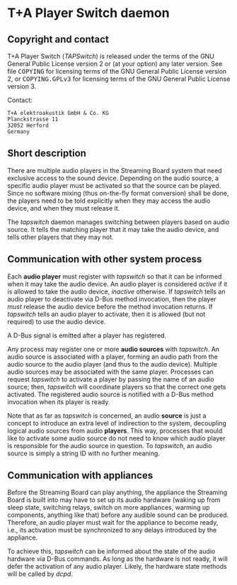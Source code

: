 # T+A Player Switch daemon

## Copyright and contact

T+A Player Switch (_TAPSwitch_) is released under the terms of the GNU
General Public License version 2 or (at your option) any later version.
See file <tt>COPYING</tt> for licensing terms of the GNU General Public
License version 2, or <tt>COPYING.GPLv3</tt> for licensing terms of the
GNU General Public License version 3.

Contact:

    T+A elektroakustik GmbH & Co. KG
    Planckstrasse 11
    32052 Herford
    Germany

## Short description

There are multiple audio players in the Streaming Board system that need
exclusive access to the sound device. Depending on the audio source, a specific
audio player must be activated so that the source can be played. Since no
software mixing (thus on-the-fly format conversion) shall be done, the players
need to be told explicitly when they may access the audio device, and when
they must release it.

The _tapswitch_ daemon manages switching between players based on audio source.
It tells the matching player that it may take the audio device, and tells other
players that they may not.

## Communication with other system process

Each **audio player** must register with _tapswitch_ so that it can be informed
when it may take the audio device. An audio player is considered _active_ if it
is allowed to take the audio device, _inactive_ otherwise. If _tapswitch_ tells
an audio player to deactivate via D-Bus method invocation, then the player
_must_ release the audio device before the method invocation returns. If
_tapswitch_ tells an audio player to activate, then it is allowed (but not
required) to use the audio device.

A D-Bus signal is emitted after a player has registered.

Any process may register one or more **audio sources** with _tapswitch_. An
audio source is associated with a player, forming an audio path from the
audio source to the audio player (and thus to the audio device).
Multiple audio sources may be associated with the same player.
Processes can request _tapswitch_ to activate a player by passing the name of
an audio source; then, _tapswitch_ will coordinate players so that the correct
one gets activated. The registered audio source is notified with a D-Bus method
invocation when its player is ready.

Note that as far as _tapswitch_ is concerned, an audio **source** is just a
concept to introduce an extra level of indirection to the system, decoupling
logical audio sources from audio **players**. This way, processes that would
like to activate some audio source do not need to know which audio player is
responsible for the audio source in question. To _tapswitch_, an audio source
is simply a string ID with no further meaning.

## Communication with appliances

Before the Streaming Board can play anything, the appliance the Streaming Board
is built into may have to set up its audio hardware (waking up from sleep
state, switching relays, switch on more appliances, warming up components,
anything like that) before any audible sound can be produced. Therefore, an
audio player must wait for the appliance to become ready, i.e., its activation
must be synchronized to any delays introduced by the appliance.

To achieve this, _tapswitch_ can be informed about the state of the audio
hardware via D-Bus commands. As long as the hardware is not ready, it will
defer the activation of any audio player. Likely, the hardware state methods
will be called by _dcpd_.
